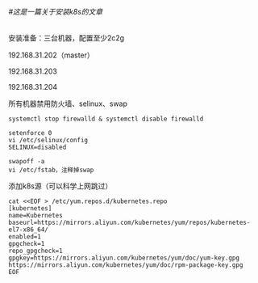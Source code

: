 ###### #这是一篇关于安装k8s的文章

安装准备：三台机器，配置至少2c2g

192.168.31.202（master）

192.168.31.203

192.168.31.204

所有机器禁用防火墙、selinux、swap

```
systemctl stop firewalld & systemctl disable firewalld

setenforce 0
vi /etc/selinux/config
SELINUX=disabled

swapoff -a
vi /etc/fstab，注释掉swap
```

添加k8s源（可以科学上网跳过）

```
cat <<EOF > /etc/yum.repos.d/kubernetes.repo
[kubernetes]
name=Kubernetes
baseurl=https://mirrors.aliyun.com/kubernetes/yum/repos/kubernetes-el7-x86_64/
enabled=1
gpgcheck=1
repo_gpgcheck=1
gpgkey=https://mirrors.aliyun.com/kubernetes/yum/doc/yum-key.gpg https://mirrors.aliyun.com/kubernetes/yum/doc/rpm-package-key.gpg
EOF
```

<!-- Gitalk 评论 start  

<!-- Link Gitalk 的支持文件  -->
<link rel="stylesheet" href="https://unpkg.com/gitalk/dist/gitalk.css">

<script src="https://unpkg.com/gitalk@latest/dist/gitalk.min.js"></script> 
<div id="gitalk-container"></div>     <script type="text/javascript">
    var gitalk = new Gitalk({
    
    // gitalk的主要参数
    	clientID: `d4c7adf1f0d1d0ff5a83`,
    	clientSecret: `3540d0cde0304ab4a0be37108de52c733ad7b95d`,
    	repo: `QuinnOps`,
    	owner: 'QuinnOps',
    	admin: ['QuinnOps'],
    	id: 'installk8s',
    
    });
    gitalk.render('gitalk-container');
</script> 
<!-- Gitalk end -->

